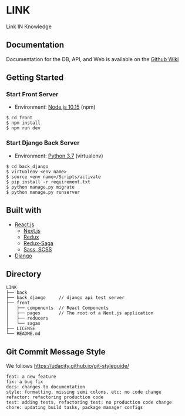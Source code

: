 # LINK
Link IN Knowledge

## Documentation
Documentation for the DB, API, and Web is available on the [Github Wiki](https://github.com/TheStarkor/LINK/wiki)

## Getting Started

### Start Front Server  
- Environment: [Node.js 10.15](https://nodejs.org/en/) (npm)
```
$ cd front
$ npm install
$ npm run dev
```

### Start Django Back Server  
- Environment: [Python 3.7](https://www.python.org/) (virtualenv)
```
$ cd back_django
$ virtualenv <env name>
$ source <env name>/Scripts/activate
$ pip install -r requirement.txt
$ python manage.py migrate
$ python manage.py runserver
```

## Built with
- [React.js](https://reactjs.org/)
  - [Next.js](https://nextjs.org/)
  - [Redux](https://redux.js.org/)
  - [Redux-Saga](https://redux-saga.js.org/)
  - [Sass, SCSS](https://sass-lang.com/)
- [Django](https://www.djangoproject.com/)

## Directory

```
LINK
├── back
├── back_django     // django api test server
├── front
│   ├── components  // React Components
│   ├── pages       // The root of a Next.js application
│   ├── reducers
│   └── sagas
├── LICENSE
└── README.md
```

## Git Commit Message Style

We follows https://udacity.github.io/git-styleguide/

```
feat: a new feature
fix: a bug fix
docs: changes to documentation
style: formatting, missing semi colons, etc; no code change
refactor: refactoring production code
test: adding tests, refactoring test; no production code change
chore: updating build tasks, package manager configs
```